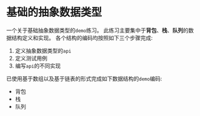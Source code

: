
# 基础的抽象数据类型
一个关于基础抽象数据类型的`demo`练习。
此练习主要集中于**背包**、**栈**、**队列**的数据结构定义和实现。
各个结构的编码均按照如下三个步骤完成:
1. 定义抽象数据类型的`api`
2. 定义测试用例
3. 编写`api`的不同实现

已使用基于数组以及基于链表的形式完成如下数据结构的`demo`编码:
* 背包
* 栈
* 队列
